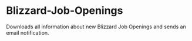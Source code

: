 # Blizzard-Job-Openings
Downloads all information about new Blizzard Job Openings and sends an email notification.
